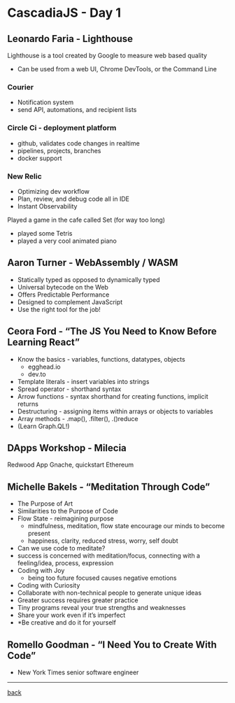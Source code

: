 # CascadiaJS - Day 1

## **Leonardo Faria - Lighthouse**

Lighthouse is a tool created by Google to measure web based quality

- Can be used from a web UI, Chrome DevTools, or the Command Line

### Courier

- Notification system
- send API, automations, and recipient lists

### Circle Ci - deployment platform

- github, validates code changes in realtime
- pipelines, projects, branches
- docker support

### New Relic

- Optimizing dev workflow
- Plan, review, and debug code all in IDE
- Instant Observability

Played a game in the cafe called Set (for way too long)

- played some Tetris
- played a very cool animated piano

## Aaron Turner - WebAssembly / WASM

- Statically typed as opposed to dynamically typed
- Universal bytecode on the Web
- Offers Predictable Performance
- Designed to complement JavaScript
- Use the right tool for the job!

## Ceora Ford - “The JS You Need to Know Before Learning React”

- Know the basics - variables, functions, datatypes, objects
  - egghead.io
  - dev.to
- Template literals - insert variables into strings
- Spread operator - shorthand syntax
- Arrow functions - syntax shorthand for creating functions, implicit returns
- Destructuring - assigning items within arrays or objects to variables
- Array methods - .map(), .filter(), .()reduce
- (Learn Graph.QL!)

## DApps Workshop - Milecia

Redwood App
Gnache, quickstart Ethereum

## Michelle Bakels - “Meditation Through Code”

- The Purpose of Art
- Similarities to the Purpose of Code
- Flow State - reimagining purpose
  - mindfulness, meditation, flow state encourage our minds to become present
  - happiness, clarity, reduced stress, worry, self doubt
- Can we use code to meditate?
- success is concerned with meditation/focus, connecting with a feeling/idea, process, expression
- Coding with Joy
  - being too future focused causes negative emotions
- Coding with Curiosity
- Collaborate with non-technical people to generate unique ideas
- Greater success requires greater practice
- Tiny programs reveal your true strengths and weaknesses
- Share your work even if it’s imperfect
- *Be creative and do it for yourself

## Romello Goodman - “I Need You to Create With Code”

- New York Times senior software engineer

- - -

[back](../README.md)
